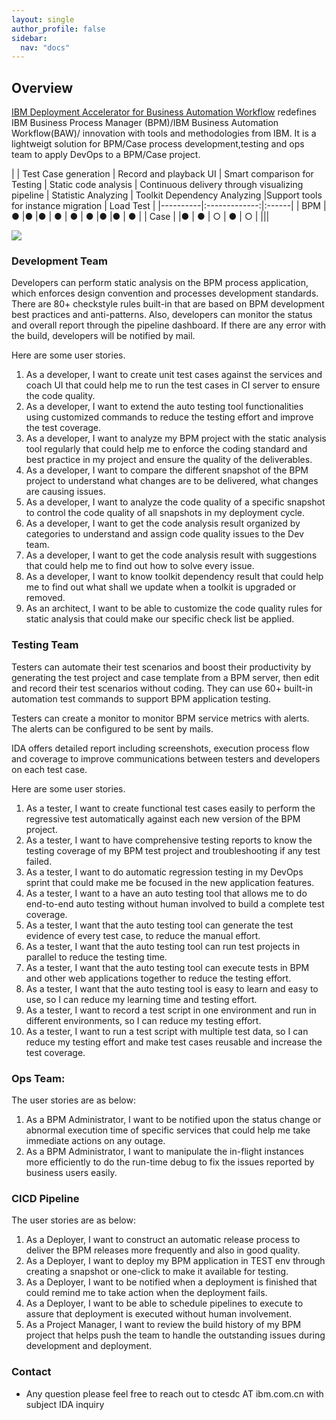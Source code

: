 ```yaml
---
layout: single
author_profile: false
sidebar:
  nav: "docs"
---
```


## Overview

[IBM Deployment Accelerator for Business Automation Workflow](./references/references-demo.html) redefines IBM Business Process Manager (BPM)/IBM Business Automation Workflow(BAW)/ innovation with tools and methodologies from IBM. It is a lightweigt solution for BPM/Case process development,testing and ops team to apply DevOps to a BPM/Case project.
 
  
  |          | Test Case generation |  Record and playback UI |  Smart comparison for Testing  |  Static code analysis  | Continuous delivery through visualizing pipeline | Statistic Analyzing  |  Toolkit Dependency Analyzing  |Support tools for instance migration  | Load Test  |
 |----------|:-------------:|:------|
 |  BPM     |  ●   |●             |●           |  ●         | ●         | ●  |●  |●  | ●  |
 |  Case    |     |●             | ●           |   ○         | ●         |  ○ | |||
  
  
 ![][ida-devops] 

### Development Team

Developers can perform static analysis on the BPM process application, which enforces design convention and processes development standards.  There are 80+ checkstyle rules built-in that are based on BPM development best practices and anti-patterns. Also, developers can monitor the status and overall report through the pipeline dashboard. If there are any error with the build, developers will be notified by mail.

Here are some user stories.

1. As a developer, I want to create unit test cases against the services and coach UI that could help me to run the test cases in CI server to ensure the code quality.
2. As a developer, I want to extend the auto testing tool functionalities using customized commands to reduce the testing effort and improve the test coverage.
3. As a developer, I want to analyze my BPM project with the static analysis tool regularly that could help me to enforce the coding standard and best practice in my project and ensure the quality of the deliverables.
4. As a developer, I want to compare the different snapshot of the BPM project to understand what changes are to be delivered, what changes are causing issues.
5. As a developer, I want to analyze the code quality of a specific snapshot to control the code quality of all snapshots in my deployment cycle.
6. As a developer, I want to get the code analysis result organized by categories to understand and assign code quality issues to the Dev team.
7. As a developer, I want to get the code analysis result with suggestions that could help me to find out how to solve every issue.
7. As a developer, I want to know toolkit dependency result that could help me to find out what shall we update when a toolkit is upgraded or removed.
8. As an architect, I want to be able to customize the code quality rules for static analysis that could make our specific check list be applied.

### Testing Team

Testers can automate their test scenarios and boost their productivity by generating the test project and case template from a BPM server, then edit and record their test scenarios without coding. They can use 60+ built-in automation test commands to support BPM application testing.

Testers can create a monitor to monitor BPM service metrics with alerts. The alerts can be configured to be sent by mails. 

IDA offers detailed report including screenshots, execution process flow and coverage to improve communications between testers and developers on each test case. 

Here are some user stories.

1.	As a tester, I want to create functional test cases easily to perform the regressive test automatically against each new version of the BPM project.
2.	As a tester, I want to have comprehensive testing reports to know the testing coverage of my BPM test project and troubleshooting if any test failed.
3.	As a tester, I want to do automatic regression testing in my DevOps sprint that could make me  be focused in the new application features.
4.	As a tester, I want to a have an auto testing tool that allows me to do end-to-end auto testing without human involved to build a complete test coverage.
5.	As a tester, I want that the auto testing tool can generate the test evidence of every test case, to reduce the manual effort.
6.	As a tester, I want that the auto testing tool can run test projects in parallel to reduce the testing time.
7.	As a tester, I want that the auto testing tool can execute tests in BPM and other web applications together to reduce the testing effort.
8.	As a tester, I want that the auto testing tool is easy to learn and easy to use, so I can reduce my learning time and testing effort.
9.	As a tester, I want to record a test script in one environment and run in different environments, so I can reduce my testing effort.
10.	As a tester, I want to run a test script with multiple test data, so I can reduce my testing effort and make test cases reusable and increase the test coverage.

### Ops Team:

The user stories are as below:

1.	As a BPM Administrator, I want to be notified upon the status change or abnormal execution time of specific services that could help me take immediate actions on any outage.
2.	As a BPM Administrator, I want to manipulate the in-flight instances more efficiently to do the run-time debug to fix the issues reported by business users easily.


### CICD Pipeline

The user stories are as below:

1.	As a Deployer, I want to construct an automatic release process to deliver the BPM releases more frequently and also in good quality.
2.	As a Deployer, I want to deploy my BPM application in TEST env through creating a snapshot or one-click to make it available for testing.
3.	As a Deployer, I want to be notified when a deployment is finished that could remind me to take action when the deployment fails.
4.	As a Deployer, I want to be able to schedule pipelines to execute to assure that deployment is executed without human involvement.
5.	As a Project Manager, I want to review the build history of my BPM project that helps push the team to handle the outstanding issues during development and deployment.

 
### Contact
- Any question please feel free to reach out to ctesdc AT ibm.com.cn with subject IDA inquiry



[ida-devops]: ./images/install/ida-devops.png


